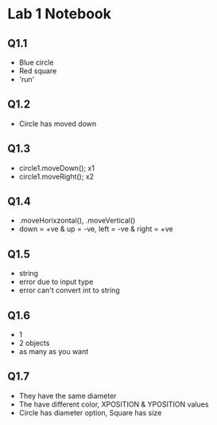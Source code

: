 # Lab 1 Notebook

## Q1.1

- Blue circle
- Red square
- 'run'


## Q1.2

- Circle has moved down


## Q1.3 

- circle1.moveDown(); x1 
- circle1.moveRight(); x2 


## Q1.4 

- .moveHorixzontal(), .moveVertical()
- down  = +ve & up = -ve, left = -ve & right = +ve


## Q1.5 

- string
- error due to input type
- error can't convert int to string


## Q1.6 

- 1 
- 2 objects
- as many as you want


## Q1.7

- They have the same diameter
- The have different color, XPOSITION & YPOSITION values
- Circle has diameter option, Square has size
